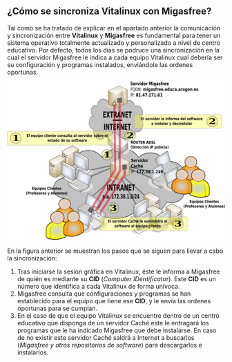 ## ¿Cómo se sincroniza Vitalinux con Migasfree?

Tal como se ha tratado de explicar en el apartado anterior la comunicación y sincronización entre **Vitalinux** y **Migasfree** es fundamental para tener un sistema operativo totalmente actualizado y personalizado a nivel de centro educativo.  Por defecto, todos los días se podruce una sincronización en la cual el servidor Migasfree le indica a cada equipo Vitalinux cual debería ser su configuración y programas instalados, enviándole las ordenes oportunas.

![Protocolo de sincronización entre Vitalinux y Migasfree](../img/parte1/vx-migasfree-vitalinux-esquema.png)

En la figura anterior se muestran los pasos que se siguen para llevar a cabo la sincronización:

1. Tras iniciarse la sesión gráfica en Vitalinux, éste le informa a Migasfree de quién es mediante su **CID** (*Computer IDentificator*).  Este **CID** es un número que identifica a cada Vitalinux de forma unívoca.
2. Migasfree consulta que configuraciones y programas se han establecido para el equipo que tiene ese **CID**, y le envía las ordenes oportunas para se cumplan.
3. En el caso de que el equipo Vitalinux se encuentre dentro de un centro educativo que disponga de un servidor Caché este le entragará los programas que le ha indicado Migasfree que debe instalarse.  En caso de no existir este servidor Caché saldrá a Internet a buscarlos (*Migasfree y otros repositorios de software*) para descargarlos e instalarlos.